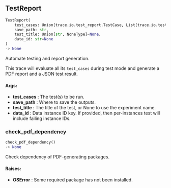 ## TestReport
```python
TestReport(
	test_cases: Union[trace.io.test_report.TestCase, List[trace.io.test_report.TestCase]],
	save_path: str,
	test_title: Union[str, NoneType]=None,
	data_id: str=None
)
-> None
```
Automate testing and report generation.

This trace will evaluate all its `test_cases` during test mode and generate a PDF report and a JSON test result.


#### Args:

* **test_cases** :  The test(s) to be run.
* **save_path** :  Where to save the outputs.
* **test_title** :  The title of the test, or None to use the experiment name.
* **data_id** :  Data instance ID key. If provided, then per-instances test will include failing instance IDs.

### check_pdf_dependency
```python
check_pdf_dependency()
-> None
```
Check dependency of PDF-generating packages.


#### Raises:

* **OSError** :  Some required package has not been installed.